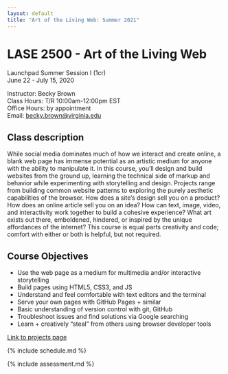 ```yaml
---
layout: default
title: "Art of the Living Web: Summer 2021"
---
```


# LASE 2500 - Art of the Living Web 
 
Launchpad Summer Session I (1cr)  
June 22 - July 15, 2020

Instructor: Becky Brown  
Class Hours: T/R 10:00am-12:00pm EST  
Office Hours: by appointment  
Email: becky.brown@virginia.edu  

## Class description 
While social media dominates much of how we interact and create online, a blank web page has immense potential as an artistic medium for anyone with the ability to manipulate it. In this course, you’ll design and build websites from the ground up, learning the technical side of markup and behavior while experimenting with storytelling and design. Projects range from building common website patterns to exploring the purely aesthetic capabilities of the browser. How does a site’s design sell you on a product? How does an online article sell you on an idea? How can text, image, video, and interactivity work together to build a cohesive experience? What art exists out there, emboldened, hindered, or inspired by the unique affordances of the internet? This course is equal parts creativity and code; comfort with either or both is helpful, but not required.

## Course Objectives

* Use the web page as a medium for multimedia and/or interactive storytelling
* Build pages using HTML5, CSS3, and JS
* Understand and feel comfortable with text editors and the terminal
* Serve your own pages with GitHub Pages + similar
* Basic understanding of version control with git, GitHub
* Troubleshoot issues and find solutions via Google searching
* Learn + creatively “steal” from others using browser developer tools

[Link to projects page](./projects)

{% include schedule.md %}

{% include assessment.md %}
